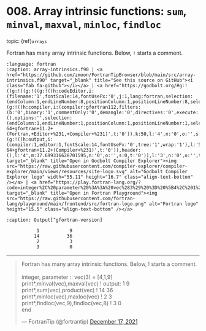 # <span class='text-muted'>008.</span> Array intrinsic functions: `sum`, `minval`, `maxval`, `minloc`, `findloc`

<span style='font-size: small;' class='text-muted'>topic: {ref}`arrays`</span>

Fortran has many array intrinsic functions. Below, `!` starts a comment.

```{literalinclude} ../../src/array-intrinsics.f90
:language: fortran
:caption: array-intrinsics.f90 | <a href="https://github.com/zmoon/FortranTipBrowser/blob/main/src/array-intrinsics.f90" target="_blank" title="See this source on GitHub"><i class="fab fa-github"></i></a> | <a href="https://godbolt.org/#g:!((g:!((g:!((g:!((h:codeEditor,i:(filename:'1',fontScale:14,fontUsePx:'0',j:1,lang:fortran,selection:(endColumn:1,endLineNumber:8,positionColumn:1,positionLineNumber:8,selectionStartColumn:1,selectionStartLineNumber:8,startColumn:1,startLineNumber:8),source:'integer,+parameter+::+vec(3)+%3D+%5B4,+1,+9%5D%0A%0Aprint+*,+minval(vec),+maxval(vec)++!!+output:+1+9%0Aprint+*,+sum(vec),+product(vec)++!!+14+36%0Aprint+*,+minloc(vec),+maxloc(vec)++!!+2+3%0Aprint+*,+findloc(vec,9),+findloc(vec,8)++!!+3+0%0A%0Aend%0A'),l:'5',n:'0',o:'Fortran+source+%231',t:'0')),k:50,l:'4',n:'0',o:'',s:0,t:'0'),(g:!((h:compiler,i:(compiler:gfortran112,filters:(b:'0',binary:'1',commentOnly:'0',demangle:'0',directives:'0',execute:'0',intel:'0',libraryCode:'0',trim:'1'),flagsViewOpen:'1',fontScale:14,fontUsePx:'0',j:1,lang:fortran,libs:!(),options:'',selection:(endColumn:1,endLineNumber:1,positionColumn:1,positionLineNumber:1,selectionStartColumn:1,selectionStartLineNumber:1,startColumn:1,startLineNumber:1),source:1,tree:'1'),l:'5',n:'0',o:'x86-64+gfortran+11.2+(Fortran,+Editor+%231,+Compiler+%231)',t:'0')),k:50,l:'4',n:'0',o:'',s:0,t:'0')),l:'2',m:62.300683371298405,n:'0',o:'',t:'0'),(g:!((h:output,i:(compiler:1,editor:1,fontScale:14,fontUsePx:'0',tree:'1',wrap:'1'),l:'5',n:'0',o:'Output+of+x86-64+gfortran+11.2+(Compiler+%231)',t:'0')),header:(),l:'4',m:37.699316628701595,n:'0',o:'',s:0,t:'0')),l:'3',n:'0',o:'',t:'0')),version:4" target="_blank" title="Open in Godbolt Compiler Explorer"><img src="https://raw.githubusercontent.com/compiler-explorer/compiler-explorer/main/views/resources/site-logo.svg" alt="Godbolt Compiler Explorer logo" width="55.11" height="16.7" class="align-text-bottom" /></a> | <a href="https://play.fortran-lang.org/?code=integer%2C%20parameter%20%3A%3A%20vec%283%29%20%3D%20%5B4%2C%201%2C%209%5D%0A%0Aprint%20%2A%2C%20minval%28vec%29%2C%20maxval%28vec%29%20%20%21%20output%3A%201%209%0Aprint%20%2A%2C%20sum%28vec%29%2C%20product%28vec%29%20%20%21%2014%2036%0Aprint%20%2A%2C%20minloc%28vec%29%2C%20maxloc%28vec%29%20%20%21%202%203%0Aprint%20%2A%2C%20findloc%28vec%2C9%29%2C%20findloc%28vec%2C8%29%20%20%21%203%200%0A%0Aend%0A" target="_blank" title="Open in Fortran Playground"><img src="https://raw.githubusercontent.com/fortran-lang/playground/main/frontend/src/fortran-logo.png" alt="Fortran logo" height="15.5" class="align-text-bottom" /></a>
```

```{code-block} text
:caption: Output[^gfortran-version]

           1           9
          14          36
           2           3
           3           0

```

[^gfortran-version]: Compiled using `GNU Fortran (Ubuntu 11.3.0-1ubuntu1~22.04) 11.3.0` with no flags

---

<blockquote class="twitter-tweet"><p lang="fr" dir="ltr">Fortran has many array intrinsic functions. Below, ! starts a comment.<br><br>integer, parameter :: vec(3) = [4,1,9]<br>print*,minval(vec),maxval(vec) ! output: 1 9<br>print*,sum(vec),product(vec) ! 14 36<br>print*,minloc(vec),maxloc(vec) ! 2 3<br>print*,findloc(vec,9),findloc(vec,8) ! 3 0<br>end</p>&mdash; FortranTip (@fortrantip) <a href="https://twitter.com/fortrantip/status/1471989760046641153?ref_src=twsrc%5Etfw">December 17, 2021</a></blockquote> <script async src="https://platform.twitter.com/widgets.js" charset="utf-8"></script>